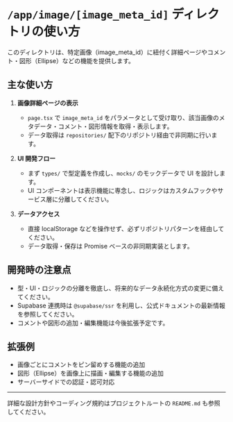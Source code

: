 # `/app/image/[image_meta_id]` ディレクトリの使い方

このディレクトリは、特定画像（image_meta_id）に紐付く詳細ページやコメント・図形（Ellipse）などの機能を提供します。

## 主な使い方

1. **画像詳細ページの表示**

   - `page.tsx` で `image_meta_id` をパラメータとして受け取り、該当画像のメタデータ・コメント・図形情報を取得・表示します。
   - データ取得は `repositories/` 配下のリポジトリ経由で非同期に行います。

2. **UI 開発フロー**

   - まず `types/` で型定義を作成し、`mocks/` のモックデータで UI を設計します。
   - UI コンポーネントは表示機能に専念し、ロジックはカスタムフックやサービス層に分離してください。

3. **データアクセス**
   - 直接 localStorage などを操作せず、必ずリポジトリパターンを経由してください。
   - データ取得・保存は Promise ベースの非同期実装とします。

## 開発時の注意点

- 型・UI・ロジックの分離を徹底し、将来的なデータ永続化方式の変更に備えてください。
- Supabase 連携時は `@supabase/ssr` を利用し、公式ドキュメントの最新情報を参照してください。
- コメントや図形の追加・編集機能は今後拡張予定です。

## 拡張例

- 画像ごとにコメントをピン留めする機能の追加
- 図形（Ellipse）を画像上に描画・編集する機能の追加
- サーバーサイドでの認証・認可対応

---

詳細な設計方針やコーディング規約はプロジェクトルートの `README.md` も参照してください。
